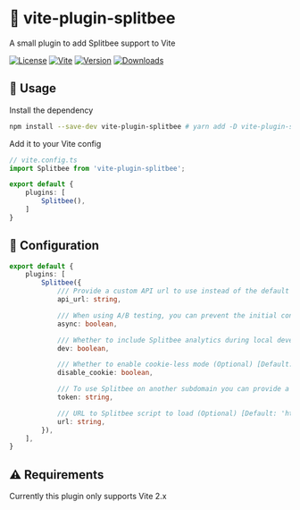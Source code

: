 # 🐝 vite-plugin-splitbee

A small plugin to add Splitbee support to Vite

[![License](https://img.shields.io/badge/-MIT-f56565.svg?longCache=true&style=for-the-badge)](https://github.com/NuroDev/vite-plugin-splitbee/blob/main/LICENSE)
[![Vite](https://img.shields.io/badge/-vite%202.x-3eaf7c.svg?longCache=true&style=for-the-badge)](https://vitejs.dev)
[![Version](https://img.shields.io/npm/v/vite-plugin-splitbee?label=%20&style=for-the-badge)](https://www.npmjs.com/package/vite-plugin-splitbee)
[![Downloads](https://img.shields.io/npm/dm/vite-plugin-splitbee?label=%20&logo=Docusign&logoColor=white&style=for-the-badge)](https://www.npmjs.com/package/vite-plugin-splitbee)

## 🦄 Usage

Install the dependency
```bash
npm install --save-dev vite-plugin-splitbee # yarn add -D vite-plugin-splitbee
```

Add it to your Vite config
```typescript
// vite.config.ts
import Splitbee from 'vite-plugin-splitbee';

export default {
    plugins: [
        Splitbee(),
    ]
}
```

## 🔧 Configuration

```typescript
export default {
    plugins: [
        Splitbee({
            /// Provide a custom API url to use instead of the default Splitbee one (Optional) [Default: 'https://hive.splitbee.io']
            api_url: string,

            /// When using A/B testing, you can prevent the initial content flash by making the script blocking/synchronous (Optional) [Default: false]
            async: boolean,

            /// Whether to include Splitbee analytics during local development (Optional) [Default: false]
            dev: boolean,

            /// Whether to enable cookie-less mode (Optional) [Default: false]
            disable_cookie: boolean,

            /// To use Splitbee on another subdomain you can provide a project token. This can be found in project settings (Optional)
            token: string,

            /// URL to Splitbee script to load (Optional) [Default: 'https://cdn.splitbee.io/sb.js']
            url: string,
        }),
    ],
}
```

## ⚠️ Requirements

Currently this plugin only supports Vite 2.x

